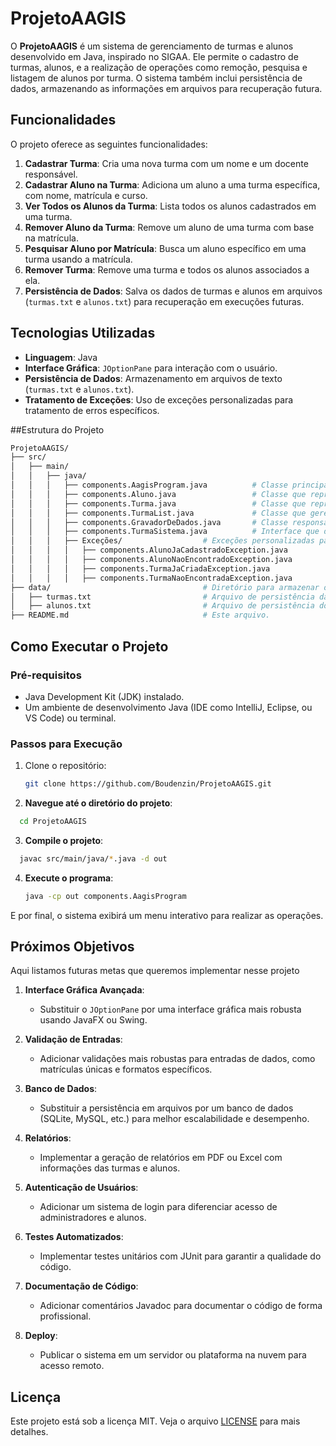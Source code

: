 # ProjetoAAGIS

O **ProjetoAAGIS** é um sistema de gerenciamento de turmas e alunos desenvolvido em Java, inspirado no SIGAA. Ele permite o cadastro de turmas, alunos, e a realização de operações como remoção, pesquisa e listagem de alunos por turma. O sistema também inclui persistência de dados, armazenando as informações em arquivos para recuperação futura.

## Funcionalidades

O projeto oferece as seguintes funcionalidades:

1. **Cadastrar Turma**: Cria uma nova turma com um nome e um docente responsável.
2. **Cadastrar Aluno na Turma**: Adiciona um aluno a uma turma específica, com nome, matrícula e curso.
3. **Ver Todos os Alunos da Turma**: Lista todos os alunos cadastrados em uma turma.
4. **Remover Aluno da Turma**: Remove um aluno de uma turma com base na matrícula.
5. **Pesquisar Aluno por Matrícula**: Busca um aluno específico em uma turma usando a matrícula.
6. **Remover Turma**: Remove uma turma e todos os alunos associados a ela.
7. **Persistência de Dados**: Salva os dados de turmas e alunos em arquivos (`turmas.txt` e `alunos.txt`) para recuperação em execuções futuras.

## Tecnologias Utilizadas

- **Linguagem**: Java
- **Interface Gráfica**: `JOptionPane` para interação com o usuário.
- **Persistência de Dados**: Armazenamento em arquivos de texto (`turmas.txt` e `alunos.txt`).
- **Tratamento de Exceções**: Uso de exceções personalizadas para tratamento de erros específicos.

##Estrutura do Projeto

```bash
ProjetoAAGIS/
├── src/
│   ├── main/
│   │   ├── java/
│   │   │   ├── components.AagisProgram.java          # Classe principal do sistema.
│   │   │   ├── components.Aluno.java                 # Classe que representa um aluno.
│   │   │   ├── components.Turma.java                 # Classe que representa uma turma.
│   │   │   ├── components.TurmaList.java             # Classe que gerencia a lista de turmas e operações.
│   │   │   ├── components.GravadorDeDados.java       # Classe responsável por gravar e recuperar dados em arquivos.
│   │   │   ├── components.TurmaSistema.java          # Interface que define as operações do sistema.
│   │   │   ├── Exceções/                  # Exceções personalizadas para tratamento de erros.
│   │   │   │   ├── components.AlunoJaCadastradoException.java
│   │   │   │   ├── components.AlunoNaoEncontradoException.java
│   │   │   │   ├── components.TurmaJaCriadaException.java
│   │   │   │   ├── components.TurmaNaoEncontradaException.java
├── data/                                  # Diretório para armazenar os arquivos de dados.
│   ├── turmas.txt                         # Arquivo de persistência das turmas.
│   ├── alunos.txt                         # Arquivo de persistência dos alunos.
├── README.md                              # Este arquivo.

```
## Como Executar o Projeto

### Pré-requisitos
- Java Development Kit (JDK) instalado.
- Um ambiente de desenvolvimento Java (IDE como IntelliJ, Eclipse, ou VS Code) ou terminal.

### Passos para Execução

1. Clone o repositório:
   ```bash
   git clone https://github.com/Boudenzin/ProjetoAAGIS.git
2. **Navegue até o diretório do projeto**:
  ```bash
    cd ProjetoAAGIS
  ```

3. **Compile o projeto**:
  ```bash
    javac src/main/java/*.java -d out
  ```

4. **Execute o programa**:
   ```bash
   java -cp out components.AagisProgram
   ```
   


E por final, o sistema exibirá um menu interativo para realizar as operações.

## Próximos Objetivos

Aqui listamos futuras metas que queremos implementar nesse projeto

1. **Interface Gráfica Avançada**:
   - Substituir o `JOptionPane` por uma interface gráfica mais robusta usando JavaFX ou Swing.

2. **Validação de Entradas**:
   - Adicionar validações mais robustas para entradas de dados, como matrículas únicas e formatos específicos.

3. **Banco de Dados**:
   - Substituir a persistência em arquivos por um banco de dados (SQLite, MySQL, etc.) para melhor escalabilidade e desempenho.

4. **Relatórios**:
   - Implementar a geração de relatórios em PDF ou Excel com informações das turmas e alunos.

5. **Autenticação de Usuários**:
   - Adicionar um sistema de login para diferenciar acesso de administradores e alunos.

6. **Testes Automatizados**:
   - Implementar testes unitários com JUnit para garantir a qualidade do código.

7. **Documentação de Código**:
   - Adicionar comentários Javadoc para documentar o código de forma profissional.

8. **Deploy**:
   - Publicar o sistema em um servidor ou plataforma na nuvem para acesso remoto.

## Licença

Este projeto está sob a licença MIT. Veja o arquivo [LICENSE](LICENSE) para mais detalhes.
